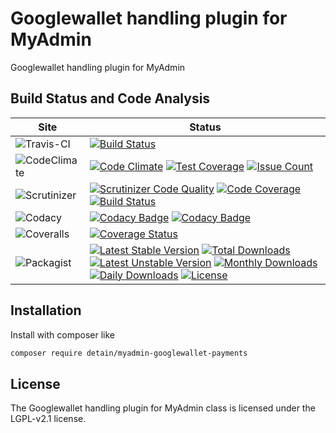 # Googlewallet handling plugin for MyAdmin

Googlewallet handling plugin for MyAdmin

## Build Status and Code Analysis

Site          | Status
--------------|---------------------------
![Travis-CI](http://i.is.cc/storage/GYd75qN.png "Travis-CI")     | [![Build Status](https://travis-ci.org/detain/myadmin-googlewallet-payments.svg?branch=master)](https://travis-ci.org/detain/myadmin-googlewallet-payments)
![CodeClimate](http://i.is.cc/storage/GYlageh.png "CodeClimate")  | [![Code Climate](https://codeclimate.com/github/detain/myadmin-googlewallet-payments/badges/gpa.svg)](https://codeclimate.com/github/detain/myadmin-googlewallet-payments) [![Test Coverage](https://codeclimate.com/github/detain/myadmin-googlewallet-payments/badges/coverage.svg)](https://codeclimate.com/github/detain/myadmin-googlewallet-payments/coverage) [![Issue Count](https://codeclimate.com/github/detain/myadmin-googlewallet-payments/badges/issue_count.svg)](https://codeclimate.com/github/detain/myadmin-googlewallet-payments)
![Scrutinizer](http://i.is.cc/storage/GYeUnux.png "Scrutinizer")   | [![Scrutinizer Code Quality](https://scrutinizer-ci.com/g/myadmin-plugins/myadmin-googlewallet-payments/badges/quality-score.png?b=master)](https://scrutinizer-ci.com/g/myadmin-plugins/myadmin-googlewallet-payments/?branch=master) [![Code Coverage](https://scrutinizer-ci.com/g/myadmin-plugins/myadmin-googlewallet-payments/badges/coverage.png?b=master)](https://scrutinizer-ci.com/g/myadmin-plugins/myadmin-googlewallet-payments/?branch=master) [![Build Status](https://scrutinizer-ci.com/g/myadmin-plugins/myadmin-googlewallet-payments/badges/build.png?b=master)](https://scrutinizer-ci.com/g/myadmin-plugins/myadmin-googlewallet-payments/build-status/master)
![Codacy](http://i.is.cc/storage/GYi66Cx.png "Codacy")        | [![Codacy Badge](https://api.codacy.com/project/badge/Grade/226251fc068f4fd5b4b4ef9a40011d06)](https://www.codacy.com/app/detain/myadmin-googlewallet-payments) [![Codacy Badge](https://api.codacy.com/project/badge/Coverage/25fa74eb74c947bf969602fcfe87e349)](https://www.codacy.com/app/detain/myadmin-googlewallet-payments?utm_source=github.com&utm_medium=referral&utm_content=detain/myadmin-googlewallet-payments&utm_campaign=Badge_Coverage)
![Coveralls](http://i.is.cc/storage/GYjNSim.png "Coveralls")    | [![Coverage Status](https://coveralls.io/repos/github/detain/db_abstraction/badge.svg?branch=master)](https://coveralls.io/github/detain/myadmin-googlewallet-payments?branch=master)
![Packagist](http://i.is.cc/storage/GYacBEX.png "Packagist")     | [![Latest Stable Version](https://poser.pugx.org/detain/myadmin-googlewallet-payments/version)](https://packagist.org/packages/detain/myadmin-googlewallet-payments) [![Total Downloads](https://poser.pugx.org/detain/myadmin-googlewallet-payments/downloads)](https://packagist.org/packages/detain/myadmin-googlewallet-payments) [![Latest Unstable Version](https://poser.pugx.org/detain/myadmin-googlewallet-payments/v/unstable)](//packagist.org/packages/detain/myadmin-googlewallet-payments) [![Monthly Downloads](https://poser.pugx.org/detain/myadmin-googlewallet-payments/d/monthly)](https://packagist.org/packages/detain/myadmin-googlewallet-payments) [![Daily Downloads](https://poser.pugx.org/detain/myadmin-googlewallet-payments/d/daily)](https://packagist.org/packages/detain/myadmin-googlewallet-payments) [![License](https://poser.pugx.org/detain/myadmin-googlewallet-payments/license)](https://packagist.org/packages/detain/myadmin-googlewallet-payments)


## Installation

Install with composer like

```sh
composer require detain/myadmin-googlewallet-payments
```

## License

The Googlewallet handling plugin for MyAdmin class is licensed under the LGPL-v2.1 license.

